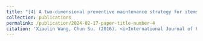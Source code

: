 ```yaml
---
title: "[4] A two-dimensional preventive maintenance strategy for items sold with warranty"
collection: publications
permalink: /publication/2024-02-17-paper-title-number-4
citation: 'Xiaolin Wang, Chun Su. (2016). <i>International Journal of Production Research</i>. 54(19), 5901-5915.'
---
```

